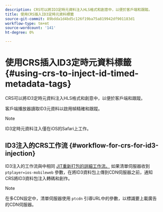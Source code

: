 ```yaml
---
description: CRS可以將ID3定時元資料注入HLS格式和創意中，以便於客戶端和跟蹤。
title: 使用CRS插入ID3定時元資料標籤
source-git-commit: 89bdda1d4bd5c126f19ba75a819942df901183d1
workflow-type: tm+mt
source-wordcount: '141'
ht-degree: 0%

---
```



# 使用CRS插入ID3定時元資料標籤 {#using-crs-to-inject-id-timed-metadata-tags}

CRS可以將ID3定時元資料注入HLS格式和創意中，以便於客戶端和跟蹤。

客戶端播放器讀取ID3元資料以啟用幀精確和跟蹤。

>[!NOTE]
>
>ID3定時元資料注入僅在iOS的Safari上工作。

## ID3注入的CRS工作流 {#workflow-for-crs-for-id3-injection}

ID3注入的工作流與中相同 [JIT重新打包的詳細工作流。](../~old-creative-repackaging-service/jit-repackage.md) 如果清單伺服器收到 `ptplayer=ios-mobileweb` 參數，在將ID3資料包上傳到CDN伺服器之前，通知CRS將ID3資料包注入轉碼和創作。

>[!NOTE]
>
>在多CDN設定中，清單伺服器使用 `ptcdn` 引導URL中的參數，以標識要上載廣告的CDN伺服器。